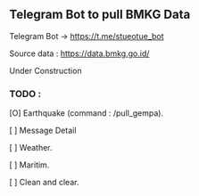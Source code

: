 ## Telegram Bot to pull BMKG Data

Telegram Bot -> https://t.me/stueotue_bot

Source data : https://data.bmkg.go.id/

Under Construction

### TODO :
[O] Earthquake (command : /pull_gempa).

[ ] Message Detail

[ ] Weather.

[ ] Maritim.

[ ] Clean and clear.



